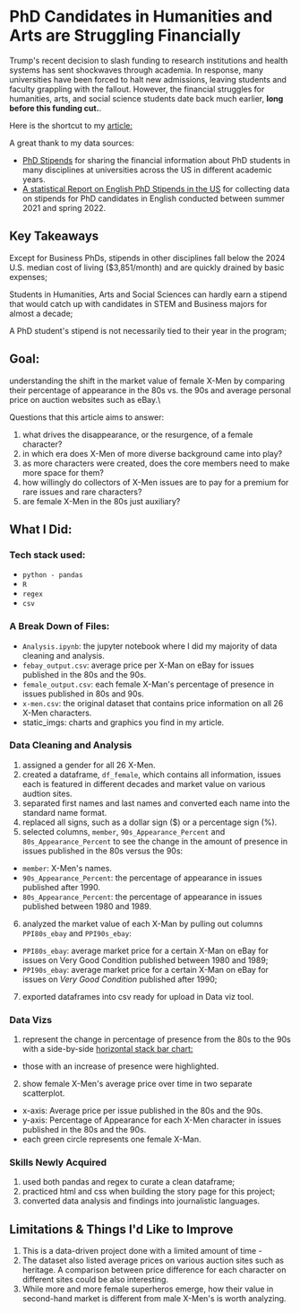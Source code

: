 # PhD Candidates in Humanities and Arts are Struggling Financially 
Trump's recent decision to slash funding to research institutions and health systems has sent shockwaves through academia. In response, many universities have been forced to halt new admissions, leaving students and faculty grappling with the fallout. However, the financial struggles for humanities, arts, and social science students date back much earlier, **long before this funding cut.**. 

Here is the shortcut to my [article:](https://yatingw24.github.io/phd/)

A great thank to my data sources:
- [PhD Stipends](https://www.phdstipends.com/) for sharing the financial information about PhD students in many disciplines at universities across the US in different academic years.
- [A statistical Report on English PhD Stipends in the US](https://profession.mla.org/english-phd-stipends-in-the-united-states-statistical-report/) for collecting data on stipends for PhD candidates in English conducted between summer 2021 and spring 2022.


## Key Takeaways 
Except for Business PhDs, stipends in other disciplines fall below the 2024 U.S. median cost of living ($3,851/month) and are quickly drained by basic expenses;

Students in Humanities, Arts and Social Sciences can hardly earn a stipend that would catch up with candidates in STEM and Business majors for almost a decade;

A PhD student's stipend is not necessarily tied to their year in the program;

## Goal:
understanding the shift in the market value of female X-Men by comparing their percentage of appearance in the 80s vs. the 90s and average personal price on auction websites such as eBay.\

Questions that this article aims to answer:
1. what drives the disappearance, or the resurgence, of a female character?
2. in which era does X-Men of more diverse background came into play?
3. as more characters were created, does the core members need to make more space for them?
4. how willingly do collectors of X-Men issues are to pay for a premium for rare issues and rare characters?
5. are female X-Men in the 80s just auxiliary?

## What I Did:
### Tech stack used:
 - `python - pandas`
 - `R`
 - `regex`
 - `csv`

### A Break Down of Files:
 - `Analysis.ipynb`: the jupyter notebook where I did my majority of data cleaning and analysis.
 - `febay_output.csv`: average price per X-Man on eBay for issues published in the 80s and the 90s. 
 - `female_output.csv`: each female X-Man's percentage of presence in issues published in 80s and 90s.
 - `x-men.csv`: the original dataset that contains price information on all 26 X-Men characters. 
 - static_imgs: charts and graphics you find in my article.

### Data Cleaning and Analysis 
1. assigned a gender for all 26 X-Men.
2. created a dataframe, `df_female`, which contains all information, issues each is featured in different decades and market value on various audtion sites.
3. separated first names and last names and converted each name into the standard name format.
4. replaced all signs, such as a dollar sign ($) or a percentage sign (%).
5. selected columns, `member`, `90s_Appearance_Percent` and `80s_Appearance_Percent` to see the change in the amount of presence in issues published in the 80s versus the 90s:

- `member`: X-Men's names.
- `90s_Appearance_Percent`: the percentage of appearance in issues published after 1990.
- `80s_Appearance_Percent`: the percentage of appearance in issues published between 1980 and 1989.

6. analyzed the market value of each X-Man by pulling out columns `PPI80s_ebay` and `PPI90s_ebay`:

- `PPI80s_ebay`: average market price for a certain X-Man on eBay for issues on Very Good Condition published between 1980 and 1989;
- `PPI90s_ebay`: average market price for a certain X-Man on eBay for issues on _Very Good Condition_ published after 1990;

7. exported dataframes into csv ready for upload in Data viz tool.

### Data Vizs 
1. represent the change in percentage of presence from the 80s to the 90s with a side-by-side <ins>horizontal stack bar chart:
- those with an increase of presence were highlighted.

2. show female X-Men's average price over time in two separate scatterplot.
- x-axis: Average price per issue published in the 80s and the 90s. 
- y-axis: Percentage of Appearance for each X-Men character in issues published in the 80s and the 90s. 
- each green circle represents one female X-Man. 

### Skills Newly Acquired
1. used both pandas and regex to curate a clean dataframe;
2. practiced html and css when building the story page for this project;
3. converted data analysis and findings into journalistic languages.

## Limitations & Things I'd Like to Improve
1. This is a data-driven project done with a limited amount of time - 
2. The dataset also listed average prices on various auction sites such as heritage. A comparison between price difference for each character on different sites could be also interesting. 
3. While more and more female superheros emerge, how their value in second-hand market is different from male X-Men's is worth analyzing. 
 
